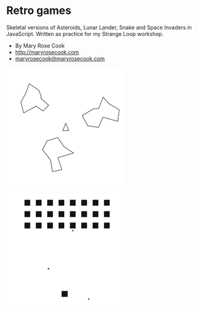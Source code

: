 # Retro games

Skeletal versions of Asteroids, Lunar Lander, Snake and Space Invaders in JavaScript.  Written as practice for my Strange Loop workshop.

* By Mary Rose Cook
* http://maryrosecook.com
* maryrosecook@maryrosecook.com

![Screenshot of Asteroids](asteroids/screenshot.png)

![Screenshot of Space Invaders](space-invaders/screenshot.gif)
